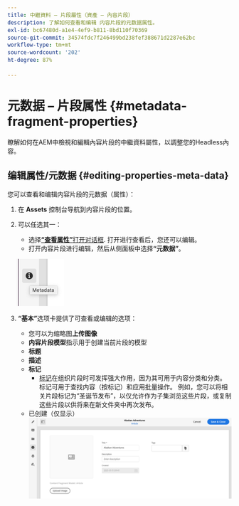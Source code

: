 ```yaml
---
title: 中繼資料 — 片段屬性（資產 — 內容片段）
description: 了解如何查看和编辑 内容片段的元数据属性。
exl-id: bc67480d-a1e4-4ef9-b811-8bd110f70369
source-git-commit: 34574fdc7f246499bd238fef388671d2287e62bc
workflow-type: tm+mt
source-wordcount: '202'
ht-degree: 87%

---
```


# 元数据 – 片段属性 {#metadata-fragment-properties}

瞭解如何在AEM中檢視和編輯內容片段的中繼資料屬性，以調整您的Headless內容。

## 编辑属性/元数据 {#editing-properties-meta-data}

您可以查看和编辑内容片段的元数据（属性）：

1. 在 **Assets** 控制台导航到内容片段的位置。
2. 可以任选其一：

   * 选择&#x200B;[**“查看属性”**&#x200B;打开对话框](/help/assets/manage-digital-assets.md#editing-properties). 打开进行查看后，您还可以编辑。
   * 打开内容片段进行编辑，然后从侧面板中选择&#x200B;**“元数据”**。

   ![元数据](assets/cfm-metadata-01.png)

3. **“基本”**&#x200B;选项卡提供了可查看或编辑的选项：

   * 您可以为缩略图&#x200B;**上传图像**
   * **内容片段模型**&#x200B;指示用于创建当前片段的模型
   * **标题**
   * **描述**
   * **标记**
      * [标记](/help/sites-cloud/authoring/features/tags.md)在组织片段时可发挥强大作用，因为其可用于内容分类和分类。 标记可用于查找内容（按标记）和应用批量操作。
例如，您可以将相关片段标记为“圣诞节发布”，以仅允许作为子集浏览这些片段，或复制这些片段以供将来在新文件夹中再次发布。
   * 已创建（仅显示）
   ![元数据](assets/cfm-metadata-02.png)
